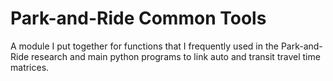 # Park-and-Ride Common Tools
A module I put together for functions that I frequently used in the Park-and-Ride research and main python programs to link auto and transit travel time matrices.
